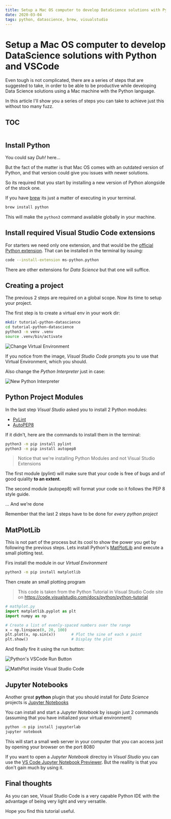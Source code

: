 ```yaml
---
title: Setup a Mac OS computer to develop DataScience solutions with Python and VSCode
date: 2020-03-04
tags: python, datascience, brew, visualstudio
---
```


# Setup a Mac OS computer to develop DataScience solutions with Python and VSCode

Even tough is not complicated, there are a series of steps that are suggested to take, in order to be able to be productive while developing Data Science solutions using a Mac machine with the Python language.

In this article I'll show you a series of steps you can take to achieve just this without too many fuzz.

## TOC

```toc

```

## Install Python

You could say _Duh!_ here...

But the fact of the matter is that Mac OS comes with an outdated version of Python, and that version could give you issues with newer solutions.

So its required that you start by installing a new version of Python alongside of the stock one.

If you have [brew](https://brew.sh) its just a matter of executing in your terminal.

```bash
brew install python
```

This will make the `python3` command available globally in your machine.

## Install required Visual Studio Code extensions

For starters we need only one extension, and that would be the [official Python extension](https://marketplace.visualstudio.com/items?itemName=ms-python.python). That can be installed in the terminal by issuing:

```bash
code --install-extension ms-python.python
```

There are other extensions for _Data Science_ but that one will suffice.

## Creating a project

The previous 2 steps are required on a global scope. Now its time to setup your project.

The first step is to create a virtual env in your work dir:

```bash
mkdir tutorial-python-datascience
cd tutorial-python-datascience
python3 -m venv .venv
source .venv/bin/activate
```

![Change Virtual Environment](change-venv.png)

If you notice from the image, _Visual Studio Code_ prompts you to use that Virtual Environment, which you should.

Also change the _Python Interpreter_ just in case:

![New Python Interpreter](change-python-interpreter.png)

## Python Project Modules

In the last step _Visual Studio_ asked you to install 2 Python modules:

- [PyLint](https://www.pylint.org/)
- [AutoPEP8](https://pypi.org/project/autopep8/)

If it didn't, here are the commands to install them in the terminal:

```bash
python3 -m pip install pylint
python3 -m pip install autopep8
```

> Notice that we're installing Python Modules and not Visual Studio Extensions

The first module (pylint) will make sure that your code is free of bugs and of good quiality **to an extent**.

The second module (autopep8) will format your code so it follows the PEP 8 style guide.

... And we're done

Remember that the last 2 steps have to be done for _every python project_

## MatPlotLib

This is not part of the process but its cool to show the power you get by following the previous steps. Lets install Python's [MatPlotLib](https://matplotlib.org/) and execute a small plotting test.

Firs install the module in our _Virtual Environment_

```bash
python3 -m pip install matplotlib
```

Then create an small plotting program

> This code is taken from the Python Tutorial in Visual Studio Code site on https://code.visualstudio.com/docs/python/python-tutorial

```python
# mathplot.py
import matplotlib.pyplot as plt
import numpy as np

# Create a list of evenly-spaced numbers over the range
x = np.linspace(0, 20, 100)
plt.plot(x, np.sin(x))       # Plot the sine of each x point
plt.show()                   # Display the plot
```

And finally fire it using the run button:

![Python's VSCode Run Button](run-button.png)

![MathPlot inside Visual Studio Code](mathplot-result.png)

## Jupyter Notebooks

Another great **python** plugin that you should install for _Data Science_ projects is [Jupyter Notebooks](https://jupyter.org/)

You can install and start a _Jupyter Notebook_ by issugin just 2 commands (assuming that you have initialized your virtual environment)

```bash
python -m pip install jupypterlab
jupyter notebook
```

This will start a small web server in your computer that you can access just by opening your browser on the port 8080

If you want to open a _Jupyter Notebook_ directoy in _Visual Studio_ you can use the [VS Code Jupyter Notebook Previewer](https://marketplace.visualstudio.com/items?itemName=jithurjacob.nbpreviewer). But the reallity is that you don't gain much by using it.

## Final thoughts

As you can see, Visual Studio Code is a very capable Python IDE with the advantage of being very light and very versatile.

Hope you find this tutorial useful.
